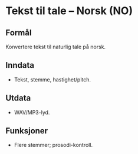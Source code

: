 # Tekst til tale – Norsk (NO)

## Formål
Konvertere tekst til naturlig tale på norsk.

## Inndata
- Tekst, stemme, hastighet/pitch.

## Utdata
- WAV/MP3-lyd.

## Funksjoner
- Flere stemmer; prosodi-kontroll.
